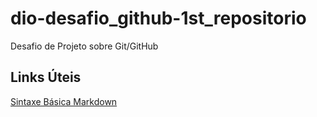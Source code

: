 # dio-desafio_github-1st_repositorio
Desafio de Projeto sobre Git/GitHub

## Links Úteis
[Sintaxe Básica Markdown](https://www.markdownguide.org/basic-syntax/)
